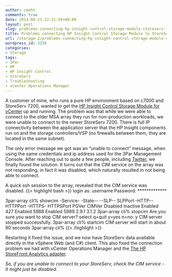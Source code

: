 ```yaml
---
author: cmohn
comments: true
date: 2014-08-21 22:21:59+00:00
layout: post
slug: problems-connecting-hp-insight-control-storage-module-storeserv-7200-3par
title: Problems connecting HP Insight Control Storage Module to StoreServ 7200 (3Par)
url: /storage-2/problems-connecting-hp-insight-control-storage-module-storeserv-7200-3par/
wordpress_id: 3336
categories:
- Storage
tags:
- 3Par
- HP
- HP Insight Control
- StoreServ
- Troubleshooting
- vCenter Operations Manager
---
```


A customer of mine, who runs a pure HP environment based on c7000 and StoreServ 7200, wanted to get the [HP Insight Control Storage Module for vCenter](http://www.youtube.com/watch?v=A93zVmnheEE) up and running. The problem was that while we were able to connect to the older MSA array they run for non-production workloads, we were unable to connect to the newer StoreServ 7200. There is full IP connectivity between the application server that the HP Insight components run on and the storage controllers/VSP (no firewalls between them, they are located in the same subnet).
<!--more-->


The only error message we got was an “unable to connect” message, when using the same credentials and ip address used for the 3Par Management Console. After reaching out to quite a few people, including [Twitter](https://twitter.com/h0bbel/status/499488699412123649), we finally found the solution. It turns out that the CIM service on the array was not responding, in fact it was disabled, which naturally resulted in not being able to connect.

A quick ssh session to the array, revealed that the CIM service was disabled.
{{< highlight bash >}}
login as: username
Password: *************

3par-array cli% showcim
-Service- -State-- --SLP-- SLPPort -HTTP-- HTTPPort -HTTPS- HTTPSPort PGVer CIMVer
Disabled  Inactive Enabled     427 Enabled     5988 Enabled      5989 2.9.1 3.1.2
3par-array cli% stopcim
Are you sure you want to stop CIM server?
select q=quit y=yes n=no: y
CIM server stopped successfully.
3par-array cli% startcim
CIM server will start in about 90 seconds
3par-array cli%
{{< /highlight >}}

Restarting it fixed the issue, and we now have StoreServ data available directly in the vSphere Web (and C#) client. This also fixed the connection problem we had with vCenter Operations Manager and the [The HP StoreFront Analytics adapter](http://h20392.www2.hp.com/portal/swdepot/displayProductInfo.do?productNumber=vCOPS).

_So, if you are unable to connect to your StoreServ, check the CIM service - It might just be disabled._
